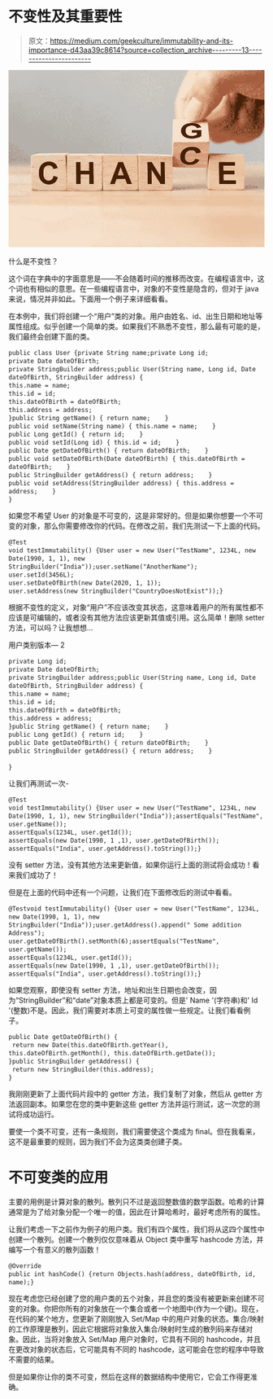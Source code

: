 # 不变性及其重要性

> 原文：<https://medium.com/geekculture/immutability-and-its-importance-d43aa39c8614?source=collection_archive---------13----------------------->

![](img/890680e64105f791163fe2c858645966.png)

什么是不变性？

这个词在字典中的字面意思是——不会随着时间的推移而改变。在编程语言中，这个词也有相似的意思。在一些编程语言中，对象的不变性是隐含的，但对于 java 来说，情况并非如此。下面用一个例子来详细看看。

在本例中，我们将创建一个“用户”类的对象。用户由姓名、id、出生日期和地址等属性组成。似乎创建一个简单的类。如果我们不熟悉不变性，那么最有可能的是，我们最终会创建下面的类。

```
public class User {private String name;private Long id;
private Date dateOfBirth;
private StringBuilder address;public User(String name, Long id, Date dateOfBirth, StringBuilder address) {
this.name = name;
this.id = id;
this.dateOfBirth = dateOfBirth;
this.address = address;
}public String getName() { return name;    }
public void setName(String name) { this.name = name;    }
public Long getId() { return id;    }
public void setId(Long id) { this.id = id;    }
public Date getDateOfBirth() { return dateOfBirth;    }
public void setDateOfBirth(Date dateOfBirth) { this.dateOfBirth = dateOfBirth;    }
public StringBuilder getAddress() { return address;    }
public void setAddress(StringBuilder address) { this.address = address;    }
}
```

如果您不希望 User 的对象是不可变的，这是非常好的。但是如果你想要一个不可变的对象，那么你需要修改你的代码。在修改之前，我们先测试一下上面的代码。

```
@Test
void testImmutability() {User user = new User("TestName", 1234L, new Date(1990, 1, 1), new StringBuilder("India"));user.setName("AnotherName");
user.setId(3456L);
user.setDateOfBirth(new Date(2020, 1, 1));
user.setAddress(new StringBuilder("CountryDoesNotExist"));}
```

根据不变性的定义，对象“用户”不应该改变其状态，这意味着用户的所有属性都不应该是可编辑的，或者没有其他方法应该更新其值或引用。这么简单！删除 setter 方法，可以吗？让我想想…

用户类别版本— 2

```
private Long id;
private Date dateOfBirth;
private StringBuilder address;public User(String name, Long id, Date dateOfBirth, StringBuilder address) {
this.name = name;
this.id = id;
this.dateOfBirth = dateOfBirth;
this.address = address;
}public String getName() { return name;    }
public Long getId() { return id;    }
public Date getDateOfBirth() { return dateOfBirth;    }
public StringBuilder getAddress() { return address;    }

}
```

让我们再测试一次-

```
@Test
void testImmutability() {User user = new User("TestName", 1234L, new Date(1990, 1, 1), new StringBuilder("India"));assertEquals("TestName", user.getName());
assertEquals(1234L, user.getId());
assertEquals(new Date(1990, 1 ,1), user.getDateOfBirth());
assertEquals("India", user.getAddress().toString());}
```

没有 setter 方法，没有其他方法来更新值，如果你运行上面的测试将会成功！看来我们成功了！

但是在上面的代码中还有一个问题，让我们在下面修改后的测试中看看。

```
@Testvoid testImmutability() {User user = new User("TestName", 1234L, new Date(1990, 1, 1), new StringBuilder("India"));user.getAddress().append(" Some addition Address");
user.getDateOfBirth().setMonth(6);assertEquals("TestName", user.getName());
assertEquals(1234L, user.getId());
assertEquals(new Date(1990, 1 ,1), user.getDateOfBirth());
assertEquals("India", user.getAddress().toString());}
```

如果您观察，即使没有 setter 方法，地址和出生日期也会改变，因为“StringBuilder”和“date”对象本质上都是可变的。但是' Name '(字符串)和' Id '(整数)不是。因此，我们需要对本质上可变的属性做一些规定。让我们看看例子。

```
public Date getDateOfBirth() {
 return new Date(this.dateOfBirth.getYear(),    this.dateOfBirth.getMonth(), this.dateOfBirth.getDate());
}public StringBuilder getAddress() {
 return new StringBuilder(this.address);
}
```

我刚刚更新了上面代码片段中的 getter 方法，我们复制了对象，然后从 getter 方法返回副本。如果您在您的类中更新这些 getter 方法并运行测试，这一次您的测试将成功运行。

要使一个类不可变，还有一条规则，我们需要使这个类成为 final。但在我看来，这不是最重要的规则，因为我们不会为这类类创建子类。

# 不可变类的应用

主要的用例是计算对象的散列。散列只不过是返回整数值的数学函数。哈希的计算通常是为了给对象分配一个唯一的值，因此在计算哈希时，最好考虑所有的属性。

让我们考虑一下之前作为例子的用户类。我们有四个属性，我们将从这四个属性中创建一个散列。创建一个散列仅仅意味着从 Object 类中重写 hashcode 方法，并编写一个有意义的散列函数！

```
@Override
public int hashCode() {return Objects.hash(address, dateOfBirth, id, name);}
```

现在考虑您已经创建了您的用户类的五个对象，并且您的类没有被更新来创建不可变的对象。你把你所有的对象放在一个集合或者一个地图中(作为一个键)。现在，在代码的某个地方，您更新了刚刚放入 Set/Map 中的用户对象的状态。集合/映射的工作原理是散列，因此它根据将对象放入集合/映射时生成的散列码来存储对象。因此，当将对象放入 Set/Map 用户对象时，它具有不同的 hashcode，并且在更改对象的状态后，它可能具有不同的 hashcode，这可能会在您的程序中导致不需要的结果。

但是如果你让你的类不可变，然后在这样的数据结构中使用它，它会工作得更准确。